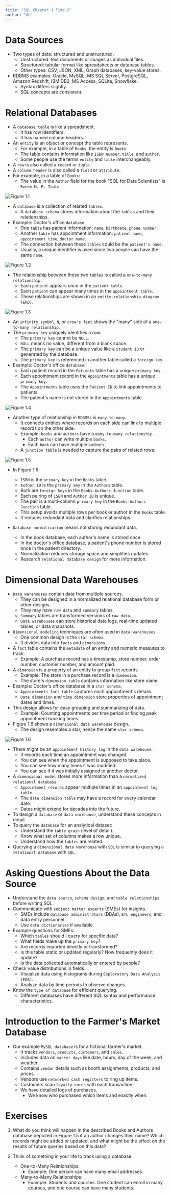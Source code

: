 ```yaml
---
title: "SQL Chapter 1 Time 2"
author: "db"
---
```


# Data Sources

- Two types of data: structured and unstructured.
    - Unstructured: text documents or images as individual files.
    - Structured: tabular format like spreadsheets or database tables.
    - Other types: CSV, JSON, XML, Graph databases, key-value stores.
- RDBMS examples: Oracle, MySQL, MS SQL Server, PostgreSQL, Amazon Redshift, IBM DB2, MS Access, SQLite, Snowflake.
    - Syntax differs slightly.
    - SQL concepts are consistent.

# Relational Databases

- A `database table` is like a spreadsheet.
    - It has row identifiers.
    - It has named column headers.
- An `entity` is an object or concept the table represents.
    - For example, in a table of `Books`, the entity is `Books`.
    - The table contains information like `ISBN number`, `title`, and `author`.
    - Some people use the terms `entity` and `table` interchangeably.
- A `row` is also called a `record` or `tuple`.
- A `column header` is also called a `field` or `attribute`.
- For example, in a table of `Books`:
    - The value in the `Author` field for the book "SQL for Data Scientists" is `Renée M. P. Teate`.

![Figure 1.1](Fotos/Chapter1/Fig_1.1.png)
<figcaption></figcaption>

- A `database` is a collection of related `tables`.
    - A `database schema` stores information about the `tables` and their relationships.
- Example: Doctor's office `database`:
    - One `table` has patient information: `name`, `birthdate`, `phone number`.
    - Another `table` has appointment information: `patient name`, `appointment time`, `doctor name`.
    - The connection between these `tables` could be the `patient's name`.
    - Usually, a unique identifier is used since two people can have the same `name`.

![Figure 1.2](Fotos/Chapter1/Fig_1.2.png)
<figcaption></figcaption>

- The relationship between these two `tables` is called a `one-to-many relationship`.
    - Each `patient` appears once in the `patient table`.
    - Each `patient` can appear many times in the `appointment table`.
    - These relationships are shown in an `entity-relationship diagram (ERD)`.

![Figure 1.3](Fotos/Chapter1/Fig_1.3.png)
<figcaption></figcaption>

- An `infinity symbol`, `N`, or `crow's feet` shows the "many" side of a `one-to-many relationship`.
- The `primary key` uniquely identifies a row.
    - The `primary key` cannot be `NULL`.
    - `NULL` means no value, different from a blank space.
    - The `primary key` can be a unique value like a `Student ID` or generated by the database.
    - The `primary key` is referenced in another table called a `foreign key`.
- Example: Doctor's office `database`:
    - Each patient record in the `Patients` table has a unique `primary key`.
    - Each appointment record in the `Appointments` table has a unique `primary key`.
    - The `Appointments` table uses the `Patient ID` to link appointments to patients.
    - The patient's name is not stored in the `Appointments` table.

![Figure 1.4](Fotos/Chapter1/Fig_1.4.png)
<figcaption></figcaption>

- Another type of relationship in `RDBMSs` is `many-to-many`.
    - It connects entities where records on each side can link to multiple records on the other side.
    - Example: `books` and `authors` have a `many-to-many relationship`.
        - Each `author` can write multiple `books`.
        - Each `book` can have multiple `authors`.
    - A `junction table` is needed to capture the pairs of related rows.

![Figure 1.5](Fotos/Chapter1/Fig_1.5.png)
<figcaption></figcaption>

- In Figure 1.5:
    - `ISBN` is the `primary key` in the `Books` table.
    - `Author ID` is the `primary key` in the `Authors` table.
    - Both are `foreign keys` in the `Books-Authors Junction` table.
    - Each pairing of `ISBN` and `Author ID` is unique.
    - The pair is a multi-column `primary key` in the `Books-Authors Junction` table.
    - This setup avoids multiple rows per book or author in the `Books` table.
    - It reduces redundant data and clarifies relationships.

- `Database normalization` means not storing redundant data.
    - In the book database, each author's name is stored once.
    - In the doctor's office database, a patient's phone number is stored once in the patient directory.
    - Normalization reduces storage space and simplifies updates.
    - Research `relational database design` for more information.

# Dimensional Data Warehouses

- `Data warehouses` contain data from multiple sources.
    - They can be designed in a normalized relational database form or other designs.
    - They may have `raw data` and `summary` tables.
    - `Summary` tables are transformed versions of `raw data`.
    - `Data warehouses` can store historical data logs, real-time updated tables, or data snapshots.
- `Dimensional modeling` techniques are often used in `data warehouses`.
    - One common design is the `star schema`.
    - It divides data into `facts` and `dimensions`.
- A `fact` table contains the `metadata` of an entity and numeric measures to track.
    - Example: A purchase record has a timestamp, store number, order number, customer number, and amount paid.
- A `dimension` is a property of an entity to group `fact` records.
    - Example: The store in a purchase record is a `dimension`.
    - The store's `dimension table` contains information like store name.
- Example: Doctor's office database in a `star schema`.
    - `Appointments fact table` captures each appointment's details.
    - `Date dimension` and `time dimension` store properties of appointment dates and times.
- This design allows for easy grouping and summarizing of data.
    - Example: Counting appointments per time period or finding peak appointment booking times.
- Figure 1.6 shows a `dimensional data warehouse` design.
    - The design resembles a star, hence the name `star schema`.

![Figure 1.6](Fotos/Chapter1/Fig_1.6.png)
<figcaption></figcaption>

- There might be an `appointment history log` in the `data warehouse`.
    - It records each time an appointment was changed.
    - You can see when the appointment is supposed to take place.
    - You can see how many times it was modified.
    - You can see if it was initially assigned to another doctor.
- A `dimensional model` stores more information than a `normalized relational database`.
    - `Appointment records` appear multiple times in an `appointment log table`.
    - The `date dimension table` may have a record for every calendar date.
    - Dates might extend for decades into the future.
- To design a `database` or `data warehouse`, understand these concepts in detail.
- To query the `database` for an analytical dataset:
    - Understand the `table grain` (level of detail).
    - Know what set of columns makes a row unique.
    - Understand how the `tables` are related.
- Querying a `dimensional data warehouse` with `SQL` is similar to querying a `relational database` with `SQL`.

# Asking Questions About the Data Source

- Understand the `data source`, `schema design`, and `table relationships` before writing SQL.
- Communicate with `subject matter experts` (SMEs) for insights.
    - SMEs include `database administrators` (DBAs), `ETL engineers`, and data entry personnel.
    - Use `data dictionaries` if available.
- Example questions for SMEs:
    - Which `tables` should I query for specific data?
    - What fields make up the `primary key`?
    - Are records imported directly or transformed?
    - Is this table static or updated regularly? How frequently does it update?
    - Is the data collected automatically or entered by people?
- Check value distributions in fields.
    - Visualize data using histograms during `Exploratory Data Analysis (EDA)`.
    - Analyze data by time periods to observe changes.
- Know the `type of database` for efficient querying.
    - Different databases have different SQL syntax and performance characteristics.

# Introduction to the Farmer's Market Database

- Our example `MySQL database` is for a fictional farmer's market.
    - It tracks `vendors`, `products`, `customers`, and `sales`.
    - Includes data on `market days` like date, hours, day of the week, and weather.
    - Contains `vendor` details such as booth assignments, products, and prices.
    - Vendors use `networked cash registers` to ring up items.
	- Customers scan `loyalty cards` with each transaction.
	- We have detailed logs of purchases.
		- We know who purchased which items and exactly when.

# Exercises

1. What do you think will happen in the described Books and Authors database depicted in Figure 1.5 if an author changes their name? Which records might be added or updated, and what might be the effect on the results of future queries based on this data?

2. Think of something in your life to track using a database.
    - One-to-Many Relationships: 
        - Example: One person can have many email addresses.
    - Many-to-Many Relationships:
        - Example: Students and courses. One student can enroll in many courses, and one course can have many students.